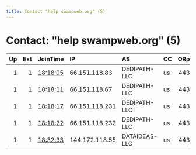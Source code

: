 ```yaml
---
title: Contact "help swampweb.org" (5)
---
```


# Contact: "help swampweb.org" (5)

|   Up |   Ext | JoinTime                                                                                              | IP             | AS            | CC   |   ORp |   Dirp | OS    | Version   | Nickname   |   eFamMembers |
|-----:|------:|:------------------------------------------------------------------------------------------------------|:---------------|:--------------|:-----|------:|-------:|:------|:----------|:-----------|--------------:|
|    1 |     1 | [18:18:05](https://nusenu.github.io/OrNetStats/w/relay/DCBB7BC9DEFD178038991199DF3998B629CDBCE1.html) | 66.151.118.83  | DEDIPATH-LLC  | us   |   443 |      0 | Linux | 0.4.7.13  | exits      |            25 |
|    1 |     1 | [18:18:11](https://nusenu.github.io/OrNetStats/w/relay/B031897E79915769D8AD1520309149C1106A7111.html) | 66.151.118.67  | DEDIPATH-LLC  | us   |   443 |      0 | Linux | 0.4.7.13  | exits      |            25 |
|    1 |     1 | [18:18:17](https://nusenu.github.io/OrNetStats/w/relay/9B620305F6EF6F250A69CC13C845D0B2D227E916.html) | 66.151.118.231 | DEDIPATH-LLC  | us   |   443 |      0 | Linux | 0.4.7.13  | exits      |            25 |
|    1 |     1 | [18:18:22](https://nusenu.github.io/OrNetStats/w/relay/B7FE313A70DC42DABB0302FBB1A6B39E10DB208A.html) | 66.151.118.232 | DEDIPATH-LLC  | us   |   443 |      0 | Linux | 0.4.7.13  | exits      |            25 |
|    1 |     1 | [18:32:33](https://nusenu.github.io/OrNetStats/w/relay/B640919D06838702A263B34B801ABB2F700C86EF.html) | 144.172.118.55 | DATAIDEAS-LLC | us   |   443 |      0 | Linux | 0.4.7.13  | torexit21  |            25 |
